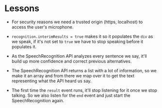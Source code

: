 # Lessons

- For security reasons we need a trusted origin (https, localhost) to access the user's microphone.

- `recognition.interimResults = true` makes it so it populates the `div` as we speak, if it's not set to `true` we have to stop speaking before it populates it.

- As the SpeechRecognition API analyzes every sentence we say, it'll build up more confidence and correct previous alternatives.

- The SpeechRecognition API returns a list with a lot of information, so we make it an array and from there we map over it to get the text representing what the API heard us say.

- The first time the `result` event runs, it'll stop listening for it once we stop talking. So we also listen for the `end` event and just start the SpeechRecognition again.
